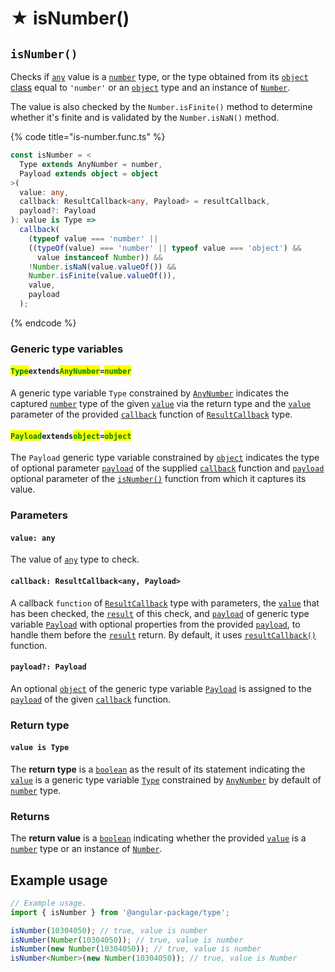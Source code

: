 # ★ isNumber()

## `isNumber()`

Checks if [`any`](https://www.typescriptlang.org/docs/handbook/2/everyday-types.html#any) value is a [`number`](https://developer.mozilla.org/en-US/docs/Web/JavaScript/Reference/Global\_Objects/Number) type, or the type obtained from its [`object` class](https://developer.mozilla.org/en-US/docs/Web/JavaScript/Reference/Global\_Objects/Object/toString#using\_tostring\_to\_detect\_object\_class) equal to `'number'` or an [`object`](https://developer.mozilla.org/en-US/docs/Web/JavaScript/Reference/Global\_Objects/Object) type and an instance of [`Number`](https://developer.mozilla.org/en-US/docs/Web/JavaScript/Reference/Global\_Objects/Number).&#x20;

The value is also checked by the `Number.isFinite()` method to determine whether it's finite and is validated by the `Number.isNaN()` method.

{% code title="is-number.func.ts" %}
```typescript
const isNumber = <
  Type extends AnyNumber = number,
  Payload extends object = object
>(
  value: any,
  callback: ResultCallback<any, Payload> = resultCallback,
  payload?: Payload
): value is Type =>
  callback(
    (typeof value === 'number' ||
    ((typeOf(value) === 'number' || typeof value === 'object') &&
      value instanceof Number)) &&
    !Number.isNaN(value.valueOf()) &&
    Number.isFinite(value.valueOf()),
    value,
    payload
  );
```
{% endcode %}

### Generic type variables

#### <mark style="color:green;">`Type`</mark>`extends`<mark style="color:green;">`AnyNumber`</mark>`=`<mark style="color:green;">`number`</mark>

A generic type variable `Type` constrained by [`AnyNumber`](../types/anynumber.md) indicates the captured [`number`](https://www.typescriptlang.org/docs/handbook/basic-types.html#number) type of the given [`value`](isnumber.md#value-any) via the return type and the [`value`](../types/resultcallback.md#value-value) parameter of the provided [`callback`](isnumber.md#callback-resultcallback-less-than-any-minmax-less-than-min-max-greater-than-and-payload-greater-than) function of [`ResultCallback`](../types/resultcallback.md) type.

#### <mark style="color:green;">**`Payload`**</mark>**`extends`**<mark style="color:green;">**`object`**</mark>**`=`**<mark style="color:green;">**`object`**</mark>

The `Payload` generic type variable constrained by [`object`](https://www.typescriptlang.org/docs/handbook/basic-types.html#object) indicates the type of optional parameter [`payload`](../types/resultcallback.md#payload-payload) of the supplied [`callback`](isnumber.md#callback-resultcallback-less-than-any-payload-greater-than) function and [`payload`](isnumber.md#payload-payload) optional parameter of the [`isNumber()`](isnumber.md#isnumber) function from which it captures its value.

### Parameters

#### `value: any`

The value of [`any`](https://www.typescriptlang.org/docs/handbook/2/everyday-types.html#any) type to check.

#### `callback: ResultCallback<any, Payload>`

A callback `function` of [`ResultCallback`](../types/resultcallback.md) type with parameters, the [`value`](isnumber.md#value-any) that has been checked, the [`result`](../types/resultcallback.md#result-boolean) of this check, and [`payload`](../types/resultcallback.md#payload-payload) of generic type variable [`Payload`](isnumber.md#payloadextendsobject) with optional properties from the provided [`payload`](isnumber.md#payload-payload), to handle them before the [`result`](../types/resultcallback.md#result-boolean) return. By default, it uses [`resultCallback()`](../helper/resultcallback.md) function.

#### `payload?: Payload`

An optional [`object`](https://developer.mozilla.org/en-US/docs/Web/JavaScript/Reference/Global\_Objects/Object) of the generic type variable [`Payload`](isnumber.md#payloadextendsobject) is assigned to the [`payload`](../types/resultcallback.md#payload-payload) of the given [`callback`](isnumber.md#callback-resultcallback-less-than-any-payload-greater-than) function.

### Return type

#### `value is Type`

The **return type** is a [`boolean`](https://www.typescriptlang.org/docs/handbook/basic-types.html#boolean) as the result of its statement indicating the [`value`](isnumber.md#value-any) is a generic type variable [`Type`](isnumber.md#type) constrained by [`AnyNumber`](../types/anynumber.md) by default of [`number`](https://www.typescriptlang.org/docs/handbook/basic-types.html#number) type.

### Returns

The **return value** is a [`boolean`](https://developer.mozilla.org/en-US/docs/Web/JavaScript/Reference/Global\_Objects/Boolean) indicating whether the provided [`value`](isnumber.md#value-any) is a [`number`](https://developer.mozilla.org/en-US/docs/Web/JavaScript/Reference/Global\_Objects/Number) type or an instance of [`Number`](https://developer.mozilla.org/en-US/docs/Web/JavaScript/Reference/Global\_Objects/Number).

## Example usage

```typescript
// Example usage.
import { isNumber } from '@angular-package/type';

isNumber(10304050); // true, value is number
isNumber(Number(10304050)); // true, value is number
isNumber(new Number(10304050)); // true, value is number
isNumber<Number>(new Number(10304050)); // true, value is Number
```
